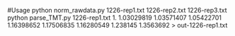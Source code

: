 #Usage
python norm_rawdata.py 1226-rep1.txt 1226-rep2.txt 1226-rep3.txt
python parse_TMT.py 1226-rep1.txt 1. 1.03029819 1.03571407 1.05422701 1.16398652 1.17506835 1.16280549 1.238145 1.3563692 > out-1226-rep1.txt
